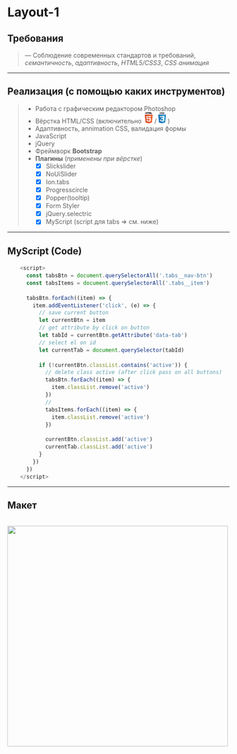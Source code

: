# Layout-1

## Требования
> — Соблюдение современных стандартов и требований, _семантичность_, _адаптивность_, _HTML5/CSS3_, _CSS анимация_
---
## Реализация (с помощью каких инструментов)

> - Работа с графическим редактором Photoshop
> - Вёрстка HTML/CSS (включительно <img width="25" src="https://raw.githubusercontent.com/github/explore/80688e429a7d4ef2fca1e82350fe8e3517d3494d/topics/html/html.png">/<img width="25" src="https://raw.githubusercontent.com/github/explore/80688e429a7d4ef2fca1e82350fe8e3517d3494d/topics/css/css.png">)
> - Адаптивность, annimation CSS, валидация формы
> - JavaScript
> - jQuery
> - Фреймворк **Bootstrap**
> - **Плагины** (_применены_ _при_ _вёрстке_)
>    - [x] Slickslider
>    - [x] NoUiSlider
>    - [x] Ion.tabs
>    - [x] Progresscircle
>    - [x] Popper(tooltip)
>    - [x] Form Styler
>    - [x] jQuery.selectric
>    - [x] MyScript (script для tabs => см. ниже)
---
## MyScript (Code)
```js
    <script>
      const tabsBtn = document.querySelectorAll('.tabs__nav-btn')
      const tabsItems = document.querySelectorAll('.tabs__item')

      tabsBtn.forEach((item) => {
        item.addEventListener('click', (e) => {
          // save current button
          let currentBtn = item
          // get attribute by click on button
          let tabId = currentBtn.getAttribute('data-tab')
          // select el on id
          let currentTab = document.querySelector(tabId)

          if (!currentBtn.classList.contains('active')) {
            // delete class active (after click pass on all buttons)
            tabsBtn.forEach((item) => {
              item.classList.remove('active')
            })
            //
            tabsItems.forEach((item) => {
              item.classList.remove('active')
            })

            currentBtn.classList.add('active')
            currentTab.classList.add('active')
          }
        })
      })
    </script>
```
---
## Макет
<br>
<img height="500" width="500" src="https://github.com/GeorgGeo/Layout-1/blob/master/web_coder_test.png">
</br>

